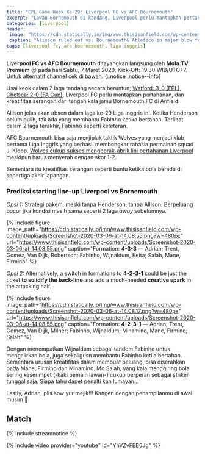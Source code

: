 ```yaml
---
title: "EPL Game Week Ke-29: Liverpool FC vs AFC Bournemouth"
excerpt: "Lawan Bornemouth di kandang, Liverpool perlu mantapkan pertahanan, dan kreatifitas serangan dari tengah."
categories: [liverpool]
header:
 image: "https://cdn.statically.io/img/www.thisisanfield.com/wp-content/uploads/P2020-02-15_Norwich_Liverpool-91.jpg?filter=grayscale"
 caption: "Alisson ruled out vs. Bournemouth& Atletico in major blow for Liverpool"
tags: [liverpool fc, afc bournemouth, liga inggris]
---
```

**Liverpool FC vs AFC Bournemouth** ditayangkan langsung oleh **Mola.TV Premium** 😒 pada hari Sabtu, 7 Maret 2020. Kick-Off: 19.30 WIB/UTC+7. Untuk alternatif channel [cek di bawah](#match).
{:.notice .notice--info}

Usai keok dalam 2 laga tandang secara beruntun; [Watford: 3-0 (EPL)](/away-vs-watford/), [Chelsea: 2-0 (FA Cup)](https://www.catetan.pw/liverpool/fa-cup-away-vs-chelsea/), Liverpool FC perlu mantapkan pertahanan, dan kreatifitas serangan dari tengah kala jamu Bornemouth FC di Anfield.

Allison jelas akan absen dalam laga ke-29 Liga Inggris ini. Ketika Henderson belum pulih, tak ada yang membantu Fabinho ketika bertahan. Terlihat dalam 2 laga terakhir, Fabinho seperti keteteran.

AFC Bournemouth bisa saja menjiplak taktik Wolves yang menjadi klub pertama Liga Inggris yang berhasil membongkar rahasia permainan squad J. Klopp. [Wolves cukup sukses mengobrak-abrik lini pertahanan Liverpool](/liverpool/away-vs-wolves) meskipun harus menyerah dengan skor 1-2.

Sementara itu kreatifitas serangan seperti buntu ketika bola berada di sepertiga akhir lapangan.

### Prediksi starting line-up Liverpool vs Bornemouth

_Opsi 1:_ Strategi pakem, meski tanpa Henderson, tanpa Allison. Berpeluang bocor jika kondisi masih sama seperti 2 laga _away_ sebelumnya.

{% include figure image_path="https://cdn.statically.io/img/www.thisisanfield.com/wp-content/uploads/Screenshot-2020-03-06-at-14.08.55.png?w=480px" url="https://www.thisisanfield.com/wp-content/uploads/Screenshot-2020-03-06-at-14.08.55.png" caption="Formation: **4-3-3** — Adrian; Trent, Gomez, Van Dijk, Robertson; Fabinho, Wijnaldum, Keita; Salah, Mane, Firmino" %}

_Opsi 2:_ Alternatively, a switch in formations to **4-2-3-1** could be just the ticket **to solidify the back-line** and add a much-needed **creative spark** in the attacking half.

{% include figure image_path="https://cdn.statically.io/img/www.thisisanfield.com/wp-content/uploads/Screenshot-2020-03-06-at-14.08.17.png?w=480px" url="https://www.thisisanfield.com/wp-content/uploads/Screenshot-2020-03-06-at-14.08.55.png" caption="Formation: **4-2-3-1** — Adrian; Trent, Gomez, Van Dijk, Milner; Fabinho, Wijnaldum; Minamino, Mane, Firmino; Salah" %}

Dengan menempatkan Wijnaldum sebagai tandem Fabinho untuk mengalirkan bola, juga sekaligusn membantu Fabinho ketila bertahan. Sementara urusan kreatifitas dalam membuat peluang, bisa diserahkan pada Mane, Firmino dan Minamino. Mo Salah, yang kala menggiring bola sering keserimpet (-kaki pemain lawan-) cukup berperan sebagai striker tunggal saja. Siapa tahu dapet penalti kan lumayan...

Lastly, Adrian, plis sow yur mejik!!! Kangen dengan penampilanmu di awal musim 🥺

## Match

{% include streamnotice %}

{% include video provider="youtube" id="YhVZvFEB6Jg" %}

